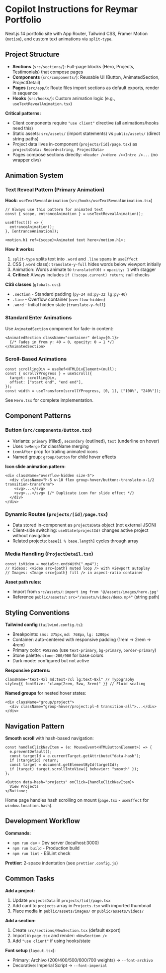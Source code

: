 # Copilot Instructions for Reymar Portfolio

Next.js 14 portfolio site with App Router, Tailwind CSS, Framer Motion (`motion`), and custom text animations via `split-type`.

## Project Structure

- **Sections** (`src/sections/`): Full-page blocks (Hero, Projects, Testimonials) that compose pages
- **Components** (`src/components/`): Reusable UI (Button, AnimatedSection, ProjectDetail)
- **Pages** (`src/app/`): Route files import sections as default exports, render in sequence
- **Hooks** (`src/hooks/`): Custom animation logic (e.g., `useTextRevealAnimation.tsx`)

**Critical patterns:**

- Client components require `"use client"` directive (all animations/hooks need this)
- Static assets: `src/assets/` (import statements) vs `public/assets/` (direct string paths)
- Project data lives in-component (`projects/[id]/page.tsx`) as `projectsData: Record<string, ProjectData>`
- Pages compose sections directly: `<Header /><Hero /><Intro />...` (no wrapper divs)

## Animation System

### Text Reveal Pattern (Primary Animation)

**Hook:** `useTextRevealAnimation` (`src/hooks/useTextRevealAnimation.tsx`)

```tsx
// Always use this pattern for animated text
const { scope, entranceAnimation } = useTextRevealAnimation();

useEffect(() => {
  entranceAnimation();
}, [entranceAnimation]);

<motion.h1 ref={scope}>Animated text here</motion.h1>;
```

**How it works:**

1. `split-type` splits text into `.word` and `.line` spans in `useEffect`
2. CSS (`.word` class): `translate-y-full` hides words below viewport initially
3. Animation: Words animate to `translateY(0)` + `opacity: 1` with stagger
4. **Critical:** Always includes `if (!scope.current) return;` null checks

**CSS classes** (`globals.css`):

- `.section` - Standard padding (`py-24 md:py-32 lg:py-40`)
- `.line` - Overflow container (`overflow-hidden`)
- `.word` - Initial hidden state (`translate-y-full`)

### Standard Enter Animations

Use `AnimatedSection` component for fade-in content:

```tsx
<AnimatedSection className="container" delay={0.1}>
  {/* Fades in from y: 40 → 0, opacity: 0 → 1 */}
</AnimatedSection>
```

### Scroll-Based Animations

```tsx
const scrollingDiv = useRef<HTMLDivElement>(null);
const { scrollYProgress } = useScroll({
  target: scrollingDiv,
  offset: ["start end", "end end"],
});
const width = useTransform(scrollYProgress, [0, 1], ["100%", "240%"]);
```

See `Hero.tsx` for complete implementation.

## Component Patterns

### Button (`src/components/Button.tsx`)

- Variants: `primary` (filled), `secondary` (outlined), `text` (underline on hover)
- Uses `twMerge` for className merging
- `iconAfter` prop for trailing animated icons
- Named group: `group/button` for child hover effects

**Icon slide animation pattern:**

```tsx
<div className="overflow-hidden size-5">
  <div className="h-5 w-10 flex group-hover/button:-translate-x-1/2 transition-transform">
    <svg>...</svg>
    <svg>...</svg> {/* Duplicate icon for slide effect */}
  </div>
</div>
```

### Dynamic Routes (`projects/[id]/page.tsx`)

- Data stored in-component as `projectsData` object (not external JSON)
- Client-side switching: `useState(projectId)` changes active project without navigation
- Related projects: `base[i % base.length]` cycles through array

### Media Handling (`ProjectDetail.tsx`)

```tsx
const isVideo = mediaSrc.endsWith(".mp4");
// Videos: <video src={path} muted loop /> with viewport autoplay
// Images: <Image src={path} fill /> in aspect-ratio container
```

**Asset path rules:**

- Import from `src/assets/`: `import img from '@/assets/images/hero.jpg'`
- Reference `public/assets/`: `src="/assets/videos/demo.mp4"` (string path)

## Styling Conventions

**Tailwind config** (`tailwind.config.ts`):

- Breakpoints: `sms: 375px`, `md: 768px`, `lg: 1200px`
- Container: auto-centered with responsive padding (1rem → 2rem → 4rem)
- Primary color: `#5928e5` (use `text-primary`, `bg-primary`, `border-primary`)
- Stone palette: `stone-200/900` for base colors
- Dark mode: configured but not active

**Responsive patterns:**

```tsx
className="text-4xl md:text-7xl lg:text-8xl" // Typography
style={{ fontSize: "clamp(2rem, 5vw, 3rem)" }} // Fluid scaling
```

**Named groups** for nested hover states:

```tsx
<div className="group/project">
  <div className="group-hover/project:pl-4 transition-all">...</div>
</div>
```

## Navigation Pattern

**Smooth scroll** with hash-based navigation:

```tsx
const handleClickNavItem = (e: MouseEvent<HTMLButtonElement>) => {
  e.preventDefault();
  const targetId = e.currentTarget.getAttribute("data-hash");
  if (!targetId) return;
  const target = document.getElementById(targetId);
  if (target) target.scrollIntoView({ behavior: "smooth" });
};

<Button data-hash="projects" onClick={handleClickNavItem}>
  View Projects
</Button>;
```

Home page handles hash scrolling on mount (`page.tsx` - `useEffect` for `window.location.hash`).

## Development Workflow

**Commands:**

- `npm run dev` - Dev server (localhost:3000)
- `npm run build` - Production build
- `npm run lint` - ESLint check

**Prettier:** 2-space indentation (see `prettier.config.js`)

## Common Tasks

**Add a project:**

1. Update `projectsData` in `projects/[id]/page.tsx`
2. Add card to `projects` array in `Projects.tsx` with imported thumbnail
3. Place media in `public/assets/images/` or `public/assets/videos/`

**Add a section:**

1. Create `src/sections/NewSection.tsx` (default export)
2. Import in `page.tsx` and render: `<NewSection />`
3. Add `"use client"` if using hooks/state

**Font setup** (`layout.tsx`):

- Primary: Archivo (200/400/500/600/700 weights) → `--font-archivo`
- Decorative: Imperial Script → `--font-imperial`
